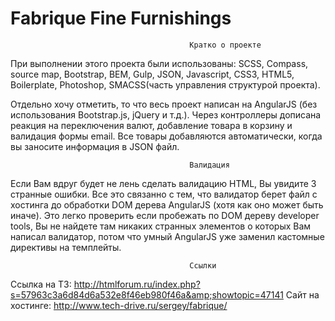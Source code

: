 Fabrique Fine Furnishings
=========================

											Кратко о проекте

При выполнении этого проекта были использованы: SCSS, Compass, source map, Bootstrap, BEM, Gulp, JSON, Javascript, CSS3, HTML5, Boilerplate, Photoshop, SMACSS(часть управления структурой проекта).

Отдельно хочу отметить, то что весь проект написан на AngularJS (без использования Bootstrap.js, jQuery и т.д.). Через контроллеры дописана реакция на переключения валют, добавление товара в корзину и валидация формы email. Все товары добавляются автоматически, когда вы заносите информация в JSON файл.

											Валидация

Если Вам вдруг будет не лень сделать валидацию HTML, Вы увидите 3 странные ошибки. Все это связанно с тем, что валидатор берет файл с хостинга до обработки DOM дерева AngularJS (хотя как оно может быть иначе). Это легко проверить если пробежать по DOM дереву developer tools, Вы не найдете там никаких странных элементов о которых Вам написал валидатор, потом что умный AngularJS уже заменил кастомные директивы на темплейты.

											Ссылки

Ссылка на ТЗ: http://htmlforum.ru/index.php?s=57963c3a6d84d6a532e8f46eb980f46a&amp;showtopic=47141
Сайт на хостинге: http://www.tech-drive.ru/sergey/fabrique/